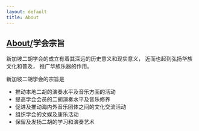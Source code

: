 ```yaml
---
layout: default
title: About
---
```

## [About/](./index.html)学会宗旨

新加坡二胡学会的成立有着其深远的历史意义和现实意义， 近而也起到弘扬华族文化和普及， 推广华族乐器的作用。

新加坡二胡学会的宗旨是

- 推动本地二胡的演奏水平及音乐方面的活动
- 提高学会会员的二胡演奏水平及音乐修养
- 促进及推动海内外音乐团体之间的文化交流活动
- 组织学会的文娱及康乐活动
- 保留及发扬二胡的学习和演奏艺术
